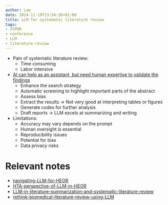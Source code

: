 ```yaml
---
author: Lam
date: 2024-11-19T13:54:26+01:00
title: LLM for systematic literature review
tags:
- ISPOR
- conference
- LLM
- literature-review
---
```


- Pain of systematic literature review:
  - Time consuming
  - Labor intensive
- [AI can help as an assistant, but need human expertise to validate the findings](Resources/LLM-as-the-next-frontier-in-health-economic-modelling-conceptualization.md) 
  - Enhance the search strategy
  - Automatic screening to highlight important parts of the abstract
  - Assess bias
  - Extract the results $\to$ Not very good at interpreting tables or figures
  - Generate codes for further analysis
  - Draft reports $\to$ LLM excels at summarizing and writing
- Limitations:
  - Accuracy may vary depends on the prompt
  - Human oversight is essential
  - Reproducibility issues
  - Potential for bias
  - Data privacy risks

# Relevant notes

- [navigating-LLM-for-HEOR](Resources/navigating-LLM-for-HEOR.md) 
- [HTA-perspective-of-LLM-in-HEOR](Resources/HTA-perspective-of-LLM-in-HEOR.md) 
- [LLM-in-literature-summarization-and-systematic-literature-review](Resources/LLM-in-literature-summarization-and-systematic-literature-review.md) 
- [rethink-biomedical-literature-review-using-LLM](Resources/rethink-biomedical-literature-review-using-LLM.md) 

